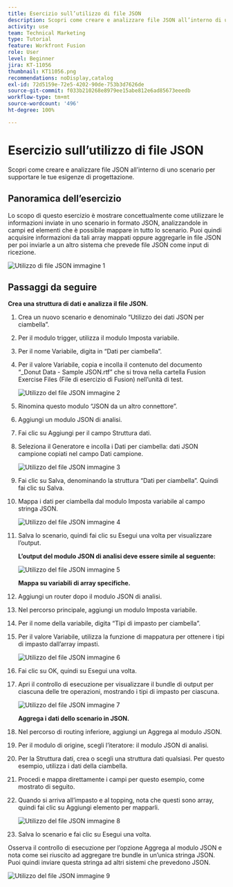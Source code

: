 ```yaml
---
title: Esercizio sull’utilizzo di file JSON
description: Scopri come creare e analizzare file JSON all’interno di uno scenario per supportare le tue esigenze di progettazione.
activity: use
team: Technical Marketing
type: Tutorial
feature: Workfront Fusion
role: User
level: Beginner
jira: KT-11056
thumbnail: KT11056.png
recommendations: noDisplay,catalog
exl-id: 72d5159e-72e5-4202-90de-753b3d7626de
source-git-commit: f033b210268e8979ee15abe812e6ad85673eeedb
workflow-type: tm+mt
source-wordcount: '496'
ht-degree: 100%

---
```


# Esercizio sull’utilizzo di file JSON

Scopri come creare e analizzare file JSON all’interno di uno scenario per supportare le tue esigenze di progettazione.

## Panoramica dell’esercizio

Lo scopo di questo esercizio è mostrare concettualmente come utilizzare le informazioni inviate in uno scenario in formato JSON, analizzandole in campi ed elementi che è possibile mappare in tutto lo scenario. Puoi quindi acquisire informazioni da tali array mappati oppure aggregarle in file JSON per poi inviarle a un altro sistema che prevede file JSON come input di ricezione.

![Utilizzo di file JSON immagine 1](../12-exercises/assets/working-with-json-walkthrough-1.png)

## Passaggi da seguire

**Crea una struttura di dati e analizza il file JSON.**

1. Crea un nuovo scenario e denominalo “Utilizzo dei dati JSON per ciambella”.
1. Per il modulo trigger, utilizza il modulo Imposta variabile.
1. Per il nome Variabile, digita in “Dati per ciambella”.
1. Per il valore Variabile, copia e incolla il contenuto del documento “_Donut Data - Sample JSON.rtf” che si trova nella cartella Fusion Exercise Files (File di esercizio di Fusion) nell’unità di test.

   ![Utilizzo del file JSON immagine 2](../12-exercises/assets/working-with-json-walkthrough-2.png)

1. Rinomina questo modulo “JSON da un altro connettore”.
1. Aggiungi un modulo JSON di analisi.
1. Fai clic su Aggiungi per il campo Struttura dati.
1. Seleziona il Generatore e incolla i Dati per ciambella: dati JSON campione copiati nel campo Dati campione.

   ![Utilizzo del file JSON immagine 3](../12-exercises/assets/working-with-json-walkthrough-3.png)

1. Fai clic su Salva, denominando la struttura “Dati per ciambella”. Quindi fai clic su Salva.
1. Mappa i dati per ciambella dal modulo Imposta variabile al campo stringa JSON.

   ![Utilizzo del file JSON immagine 4](../12-exercises/assets/working-with-json-walkthrough-4.png)

1. Salva lo scenario, quindi fai clic su Esegui una volta per visualizzare l’output.

   **L’output del modulo JSON di analisi deve essere simile al seguente:**

   ![Utilizzo del file JSON immagine 5](../12-exercises/assets/working-with-json-walkthrough-5.png)

   **Mappa su variabili di array specifiche.**

1. Aggiungi un router dopo il modulo JSON di analisi.
1. Nel percorso principale, aggiungi un modulo Imposta variabile.
1. Per il nome della variabile, digita “Tipi di impasto per ciambella”.
1. Per il valore Variabile, utilizza la funzione di mappatura per ottenere i tipi di impasto dall’array impasti.

   ![Utilizzo del file JSON immagine 6](../12-exercises/assets/working-with-json-walkthrough-6.png)

1. Fai clic su OK, quindi su Esegui una volta.
1. Apri il controllo di esecuzione per visualizzare il bundle di output per ciascuna delle tre operazioni, mostrando i tipi di impasto per ciascuna.

   ![Utilizzo del file JSON immagine 7](../12-exercises/assets/working-with-json-walkthrough-7.png)

   **Aggrega i dati dello scenario in JSON.**

1. Nel percorso di routing inferiore, aggiungi un Aggrega al modulo JSON.
1. Per il modulo di origine, scegli l’iteratore: il modulo JSON di analisi.
1. Per la Struttura dati, crea o scegli una struttura dati qualsiasi. Per questo esempio, utilizza i dati della ciambella.
1. Procedi e mappa direttamente i campi per questo esempio, come mostrato di seguito.
1. Quando si arriva all’impasto e al topping, nota che questi sono array, quindi fai clic su Aggiungi elemento per mapparli.

   ![Utilizzo del file JSON immagine 8](../12-exercises/assets/working-with-json-walkthrough-8.png)

1. Salva lo scenario e fai clic su Esegui una volta.

Osserva il controllo di esecuzione per l’opzione Aggrega al modulo JSON e nota come sei riuscito ad aggregare tre bundle in un’unica stringa JSON. Puoi quindi inviare questa stringa ad altri sistemi che prevedono JSON.

![Utilizzo del file JSON immagine 9](../12-exercises/assets/working-with-json-walkthrough-9.png)
